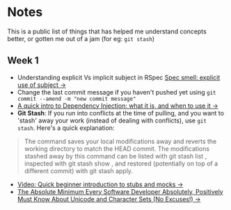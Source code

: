 # Notes

This is a public list of things that has helped me understand concepts better, or gotten me out of a jam (for eg: `git stash`)

## Week 1

* Understanding explicit Vs implicit subject in RSpec
[Spec smell: explicit use of subject →](http://blog.davidchelimsky.net/blog/2012/05/13/spec-smell-explicit-use-of-subject/)
* Change the last commit message if you haven't pushed yet using `git commit --amend -m "new commit message"`
* [A quick intro to Dependency Injection: what it is, and when to use it →](https://medium.freecodecamp.org/a-quick-intro-to-dependency-injection-what-it-is-and-when-to-use-it-7578c84fa88f)
* **Git Stash**: If you run into conflicts at the time of pulling, and you want to 'stash' away your work (instead of dealing with conflicts), use `git stash`. Here's a quick explanation: 
> The command saves your local modifications away and reverts the working directory to match the HEAD commit. The modifications stashed away by this command can be listed with git stash list , inspected with git stash show , and restored (potentially on top of a different commit) with git stash apply.
* [Video: Quick beginner introduction to stubs and mocks →](https://www.youtube.com/watch?v=oyMPzA-ZWkE)
* [The Absolute Minimum Every Software Developer Absolutely, Positively Must Know About Unicode and Character Sets (No Excuses!) →](https://www.joelonsoftware.com/2003/10/08/the-absolute-minimum-every-software-developer-absolutely-positively-must-know-about-unicode-and-character-sets-no-excuses/)


